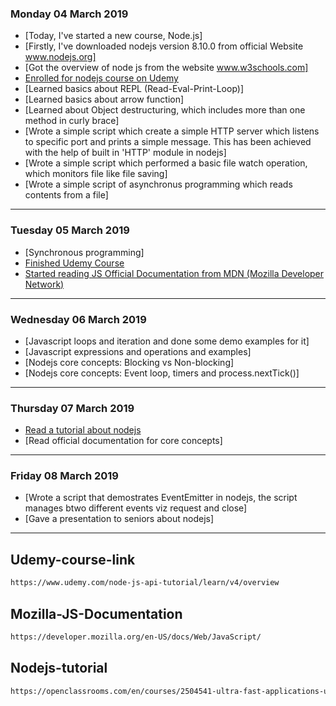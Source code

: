 ### Monday 04 March 2019 
* [Today, I've started a new course, Node.js]
* [Firstly, I've downloaded nodejs version 8.10.0 from official Website www.nodejs.org]
* [Got the overview of node js from the website www.w3schools.com]
* [Enrolled for nodejs course on Udemy](#Udemy-course-link)
* [Learned basics about REPL (Read-Eval-Print-Loop)]
* [Learned basics about arrow function]
* [Learned about Object destructuring, which includes more than one method in curly brace]
* [Wrote a simple script which create a simple HTTP server which listens to specific port and prints a simple message. This has been achieved with the help of built in 'HTTP' module in nodejs]
* [Wrote a simple script which performed a basic file watch operation, which monitors file like file saving]
* [Wrote a simple script of asynchronus programming which reads contents from a file]

--------------------------------------------------------------------------------

### Tuesday 05 March 2019
* [Synchronous programming]
* [Finished Udemy Course](#Udemy-course-link)
* [Started reading JS Official Documentation from MDN (Mozilla Developer Network)](#Mozilla-JS-Documentation)

--------------------------------------------------------------------------------

### Wednesday 06 March 2019 

* [Javascript loops and iteration and done some demo examples for it]
* [Javascript expressions and operations and examples]
* [Nodejs core concepts: Blocking vs Non-blocking]
* [Nodejs core concepts: Event loop, timers and process.nextTick()]
--------------------------------------------------------------------------------

### Thursday 07 March 2019
* [Read a tutorial about nodejs](#Nodejs-tutorial)
* [Read official documentation for core concepts]
--------------------------------------------------------------------------------

### Friday 08 March 2019 
* [Wrote a script that demostrates EventEmitter in nodejs, the script manages btwo different events viz request and close]
* [Gave a presentation to seniors about nodejs]
--------------------------------------------------------------------------------

## Udemy-course-link
```sh
https://www.udemy.com/node-js-api-tutorial/learn/v4/overview
```

## Mozilla-JS-Documentation
```sh
https://developer.mozilla.org/en-US/docs/Web/JavaScript/
```

## Nodejs-tutorial
```sh
https://openclassrooms.com/en/courses/2504541-ultra-fast-applications-using-node-js
```
